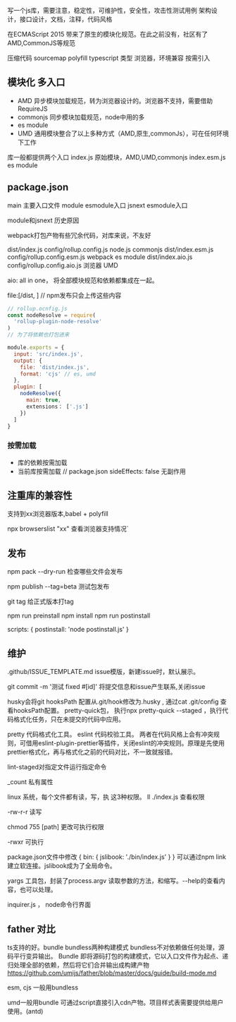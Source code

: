 写一个js库，需要注意，稳定性，可维护性，安全性，攻击性测试用例
架构设计，接口设计，文档，注释，代码风格


在ECMAScript 2015 带来了原生的模块化规范。在此之前没有，社区有了AMD,CommonJS等规范

压缩代码
sourcemap
polyfill
typescript 类型
浏览器，环境兼容
按需引入

## 模块化 多入口
- AMD 异步模块加载规范，转为浏览器设计的。浏览器不支持，需要借助RequireJS
- commonjs 同步模块加载规范，node中用的多
- es module
- UMD 通用模块整合了以上多种方式（AMD,原生,commonJs），可在任何环境下工作

库一般都提供两个入口
index.js 原始模块，AMD,UMD,commonjs
index.esm.js es module

## package.json
main  主要入口文件
module esmodule入口
jsnext esmodule入口

module和jsnext 历史原因

webpack打包产物有些冗余代码，对库来说，不友好

dist/index.js             config/rollup.config.js               node.js        commonjs
dist/index.esm.js         config/rollup.config.esm.js           webpack        es module
dist/index.aio.js         config/rollup.config.aio.js           浏览器          UMD

aio: all in one， 将全部模块规范和依赖都集成在一起。

file:[/dist, ] // npm发布只会上传这些内容

```js
// rollup.ocnfig.js
const nodeResolve = require(
  'rollup-plugin-node-resolve'
)
// 为了将依赖也打包进来

module.exports = {
  input: 'src/index.js',
  output: {
    file: 'dist/index.js',
    format: 'cjs' // es, umd
  },
  plugin: [
    nodeResolve({
      main: true,
      extensions： ['.js']
    })
  ]
}
```


### 按需加载
- 库的依赖按需加载
- 当前库按需加载
// package.json
sideEffects: false 无副作用

## 注重库的兼容性
支持到xx浏览器版本,babel + polyfill

npx browserslist "xx"
查看浏览器支持情况`

## 发布
npm pack --dry-run 检查哪些文件会发布

npm publish --tag=beta 测试包发布

git tag 给正式版本打tag

npm run preinstall
npm install
npm run postinstall

scripts: {
  postinstall: 'node postinstall.js'
}

## 维护
.github/ISSUE_TEMPLATE.md  issue模版，新建issue时，默认展示。 

git commit -m '测试 fixed #[id]' 将提交信息和issue产生联系,关闭issue

husky会将git hooksPath 配置从.git/hook修改为.husky , 通过cat .git/config 查看hooksPath配置。
pretty-quick包， 执行npx pretty-quick --staged ，执行代码格式化任务，只在未提交的代码中应用。

pretty 代码格式化工具。
eslint 代码校验工具。
两者在代码风格上会有冲突规则，可借用eslint-plugin-prettier等插件，关闭eslint的冲突规则。原理是先使用prettier格式化，再与格式化之前的代码对比，不一致就报错。

lint-staged对指定文件运行指定命令

_count 私有属性

linux 系统，每个文件都有读，写，执 这3种权限。
ll ./index.js 查看权限

-rw-r-r 读写

chmod 755 [path] 更改可执行权限

-rwxr 可执行

package.json文件中修改
{
  bin: {
    jslibook: './bin/index.js'
  }
}
可以通过npm link 建立软连接。jslibook成为了全局命令。

yargs 工具包，封装了process.argv 读取参数的方法，和缩写。--help的查看内容，也可以处理。

inquirer.js ， node命令行界面



## father 对比

ts支持的好。bundle bundless两种构建模式
bundless不对依赖做任何处理，源码平行变异输出。
Bundle 即将源码打包的构建模式，它以入口文件作为起点、递归处理全部的依赖，然后将它们合并输出成构建产物
https://github.com/umijs/father/blob/master/docs/guide/build-mode.md

esm, cjs 一般用bundless

umd一般用bundle
可通过script直接引入cdn产物。项目样式表需要提供给用户使用。(antd)

